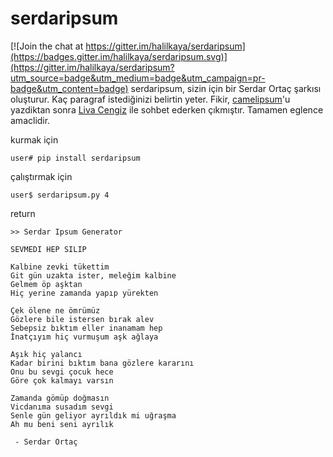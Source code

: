 # serdaripsum

[![Join the chat at https://gitter.im/halilkaya/serdaripsum](https://badges.gitter.im/halilkaya/serdaripsum.svg)](https://gitter.im/halilkaya/serdaripsum?utm_source=badge&utm_medium=badge&utm_campaign=pr-badge&utm_content=badge)
serdaripsum, sizin için bir Serdar Ortaç şarkısı oluşturur. Kaç paragraf istediğinizi belirtin yeter.
Fikir, [camelipsum](https://github.com/camelware/camel-ipsum-python)'u yazdiktan sonra [Liva Cengiz](https://github.com/livacengiz) ile sohbet ederken çıkmıştır. Tamamen eglence amaclidir.

kurmak için

```
user# pip install serdaripsum
```

çalıştırmak için 

```
user$ serdaripsum.py 4
```

return 

```
>> Serdar Ipsum Generator

SEVMEDI HEP SILIP

Kalbine zevki tükettim
Git gün uzakta ister, meleğim kalbine
Gelmem öp aşktan
Hiç yerine zamanda yapıp yürekten

Çek ölene ne ömrümüz
Gözlere bile istersen bırak alev
Sebepsiz bıktım eller inanamam hep
İnatçıyım hiç vurmuşum aşk ağlaya

Aşık hiç yalancı
Kadar birini bıktım bana gözlere kararını
Onu bu sevgi çocuk hece
Göre çok kalmayı varsın

Zamanda gömüp doğmasın
Vicdanıma susadım sevgi
Senle gün geliyor ayrıldık mi uğraşma
Ah mu beni seni ayrılık

 - Serdar Ortaç

```
